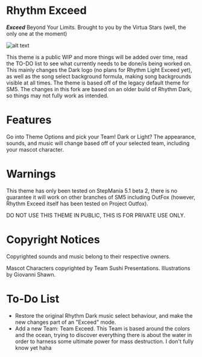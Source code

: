 # Rhythm Exceed
***Exceed*** Beyond Your Limits.
Brought to you by the Virtua Stars (well, the only one at the moment)

![alt text](https://i.imgur.com/cQoVgIU.png)

This theme is a public WIP and more things will be added over time, read the TO-DO list to see what currently needs to be done/is being worked on.
This mainly changes the Dark logo (no plans for Rhythm Light Exceed yet), as well as the song select background formula, making song backgrounds visible at all times.
The theme is based off of the legacy default theme for SM5.
The changes in this fork are based on an older build of Rhythm Dark, so things may not fully work as intended.

# Features
Go into Theme Options and pick your Team! Dark or Light? The appearance, sounds, and music will change based off of your selected team, including your mascot character.

# Warnings
This theme has only been tested on StepMania 5.1 beta 2, there is no guarantee it will work on other branches of SM5 including OutFox (however, Rhythm Exceed itself has been tested on Project Outfox).

DO NOT USE THIS THEME IN PUBLIC, THIS IS FOR PRIVATE USE ONLY.

# Copyright Notices
Copyrighted sounds and music belong to their respective owners.

Mascot Characters copyrighted by Team Sushi Presentations. Illustrations by Giovanni Shawn.

# To-Do List
- Restore the original Rhythm Dark music select behaviour, and make the new changes part of an "Exceed" mode.
- Add a new Team: Team Exceed. This Team is based around the colors and the ocean, trying to discover everything there is about the water in order to harness some ultimate power for mass destruction. I don't fully know yet haha
